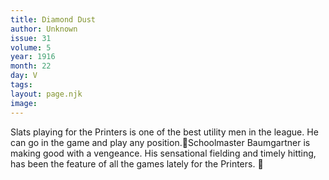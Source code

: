 ```yaml
---
title: Diamond Dust
author: Unknown
issue: 31
volume: 5
year: 1916
month: 22
day: V
tags:
layout: page.njk
image:
---
```

Slats playing for the Printers is one of the best utility men in the league. He can go in the game and play any position.Schoolmaster Baumgartner is making good with a vengeance. His sensational fielding and timely hitting, has been the feature of all the games lately for the Printers. 
